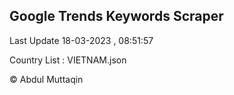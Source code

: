 

## Google Trends Keywords Scraper 
 
Last Update 18-03-2023 , 08:51:57

Country List :
VIETNAM.json



© Abdul Muttaqin 
